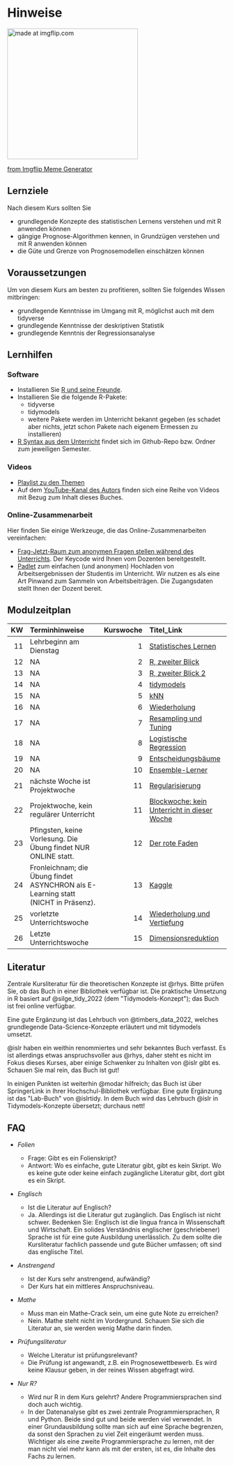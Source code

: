 

<!-- # (PART) Organisatorisches {-} -->

# Hinweise 







<a href="https://imgflip.com/i/689g8g"><img src="https://i.imgflip.com/689g8g.jpg" width="300" title="made at imgflip.com"/></a><div><a href="https://imgflip.com/memegenerator">from Imgflip Meme Generator</a></div>
















## Lernziele

Nach diesem Kurs sollten Sie

- grundlegende Konzepte des statistischen Lernens verstehen und mit R anwenden können
- gängige Prognose-Algorithmen kennen, in Grundzügen verstehen und mit R anwenden können
- die Güte und Grenze von Prognosemodellen einschätzen können


## Voraussetzungen

Um von diesem Kurs am besten zu profitieren,
sollten Sie folgendes Wissen mitbringen:


- grundlegende Kenntnisse im Umgang mit R, möglichst auch mit dem tidyverse
- grundlegende Kenntnisse der deskriptiven Statistik
- grundlegende Kenntnis der Regressionsanalyse





## Lernhilfen





### Software

- Installieren Sie [R und seine Freunde](https://data-se.netlify.app/2021/11/30/installation-von-r-und-seiner-freunde/).
- Installieren Sie die folgende R-Pakete:
    - tidyverse
    - tidymodels
    - weitere Pakete werden im Unterricht bekannt gegeben (es schadet aber nichts, jetzt schon Pakete nach eigenem Ermessen zu installieren)
- [R Syntax aus dem Unterricht](https://github.com/sebastiansauer/Lehre) findet sich im Github-Repo bzw. Ordner zum jeweiligen Semester.



### Videos

- [Playlist zu den Themen](https://youtube.com/playlist?list=PLRR4REmBgpIGv1e4hZ8asrL3qVBe5LcKp)
- Auf dem [YouTube-Kanal des Autors](https://www.youtube.com/channel/UCkvdtj8maE7g-SOCh4aDB9g) finden sich eine Reihe von Videos mit Bezug zum Inhalt dieses Buches.



### Online-Zusammenarbeit

Hier finden Sie einige Werkzeuge, 
die das Online-Zusammenarbeiten vereinfachen: 

- [Frag-Jetzt-Raum zum anonymen Fragen stellen während des Unterrichts](https://frag.jetzt/home). Der Keycode wird Ihnen vom Dozenten bereitgestellt.
- [Padlet](https://de.padlet.com/) zum einfachen (und anonymen) Hochladen von Arbeitsergebnissen der Studentis im Unterricht. Wir nutzen es als eine Art Pinwand zum Sammeln von Arbeitsbeiträgen. Die Zugangsdaten stellt Ihnen der Dozent bereit.





## Modulzeitplan












| KW|Terminhinweise                                                                    | Kurswoche|Titel_Link                                                                                                                                    |
|--:|:---------------------------------------------------------------------------------|---------:|:---------------------------------------------------------------------------------------------------------------------------------------------|
| 11|Lehrbeginn am Dienstag                                                            |         1|[Statistisches Lernen](https://sebastiansauer.github.io/datascience1/statistisches-lernen.html)                                               |
| 12|NA                                                                                |         2|[R, zweiter Blick](https://sebastiansauer.github.io/datascience1/r-zweiter-blick.html)                                                        |
| 13|NA                                                                                |         3|[R, zweiter Blick 2](https://sebastiansauer.github.io/datascience1/r-zweiter-blick-2.html)                                                    |
| 14|NA                                                                                |         4|[tidymodels](https://sebastiansauer.github.io/datascience1/tidymodels.html)                                                                   |
| 15|NA                                                                                |         5|[kNN](https://sebastiansauer.github.io/datascience1/knn.html)                                                                                 |
| 16|NA                                                                                |         6|[Wiederholung](https://sebastiansauer.github.io/datascience1/wiederholung.html)                                                               |
| 17|NA                                                                                |         7|[Resampling und Tuning](https://sebastiansauer.github.io/datascience1/resampling-und-tuning.html)                                             |
| 18|NA                                                                                |         8|[Logistische Regression](https://sebastiansauer.github.io/datascience1/logistische-regression.html)                                           |
| 19|NA                                                                                |         9|[Entscheidungsbäume](https://sebastiansauer.github.io/datascience1/entscheidungsbäume.html)                                                   |
| 20|NA                                                                                |        10|[Ensemble-Lerner](https://sebastiansauer.github.io/datascience1/ensemble-lerner.html)                                                         |
| 21|nächste Woche ist Projektwoche                                                    |        11|[Regularisierung](https://sebastiansauer.github.io/datascience1/regularisierung.html)                                                         |
| 22|Projektwoche, kein regulärer Unterricht                                           |        11|[Blockwoche: kein Unterricht in dieser Woche](https://sebastiansauer.github.io/datascience1/blockwoche:-kein-unterricht-in-dieser-woche.html) |
| 23|Pfingsten, keine Vorlesung. Die Übung findet NUR ONLINE statt.                    |        12|[Der rote Faden](https://sebastiansauer.github.io/datascience1/der-rote-faden.html)                                                           |
| 24|Fronleichnam; die Übung findet ASYNCHRON als E-Learning statt (NICHT in Präsenz). |        13|[Kaggle](https://sebastiansauer.github.io/datascience1/kaggle.html)                                                                           |
| 25|vorletzte Unterrichtswoche                                                        |        14|[Wiederholung und Vertiefung](https://sebastiansauer.github.io/datascience1/wiederholung-und-vertiefung.html)                                 |
| 26|Letzte Unterrichtswoche                                                           |        15|[Dimensionsreduktion](https://sebastiansauer.github.io/datascience1/dimensionsreduktion.html)                                                 |





## Literatur

Zentrale Kursliteratur für die theoretischen Konzepte ist @rhys.
Bitte prüfen Sie, ob das Buch in einer Bibliothek verfügbar ist.
Die praktische Umsetzung in R basiert auf @silge_tidy_2022 (dem "Tidymodels-Konzept"); 
das Buch ist frei online verfügbar. 

Eine gute Ergänzung ist das Lehrbuch von @timbers_data_2022,
welches grundlegende Data-Science-Konzepte erläutert und mit tidymodels umsetzt.


@islr haben ein weithin renommiertes und sehr bekanntes Buch verfasst.
Es ist allerdings etwas anspruchsvoller aus @rhys,
daher steht es nicht im Fokus dieses Kurses,
aber einige Schwenker zu Inhalten von @islr gibt es. Schauen Sie mal rein,
das Buch ist gut!

In einigen Punkten ist weiterhin @modar hilfreich; 
das Buch ist über SpringerLink in Ihrer Hochschul-Bibliothek verfügbar. Eine gute Ergänzung ist das "Lab-Buch" von @islrtidy.
In dem Buch wird das Lehrbuch @islr in Tidymodels-Konzepte übersetzt; durchaus nett!








## FAQ





- *Folien*
    - Frage: Gibt es ein Folienskript?
    - Antwort: Wo es einfache, gute Literatur gibt, gibt es kein Skript. Wo es keine gute oder keine einfach zugängliche Literatur gibt, dort gibt es ein Skript.
    
- *Englisch*
    - Ist die Literatur auf Englisch?
    - Ja. Allerdings ist die Literatur gut zugänglich. Das Englisch ist nicht schwer. Bedenken Sie: Englisch ist die lingua franca in Wissenschaft und Wirtschaft. Ein solides Verständnis englischer (geschriebener) Sprache ist für eine gute Ausbildung unerlässlich. Zu dem sollte die Kursliteratur fachlich passende und gute Bücher umfassen; oft sind das englische Titel. 
    
- *Anstrengend*
    - Ist der Kurs sehr anstrengend, aufwändig?
    - Der Kurs hat ein mittleres Anspruchsniveau. 
    
- *Mathe*
    - Muss man ein Mathe-Crack sein, um eine gute Note zu erreichen?
    - Nein. Mathe steht nicht im Vordergrund. Schauen Sie sich die Literatur an, sie werden wenig Mathe darin finden.
    
- *Prüfungsliteratur*
    - Welche Literatur ist prüfungsrelevant?
    - Die Prüfung ist angewandt, z.B. ein Prognosewettbewerb. Es wird keine Klausur geben, in der reines Wissen abgefragt wird.


- *Nur R?*
    - Wird nur R in dem Kurs gelehrt? Andere Programmiersprachen sind doch auch wichtig.
    - In der Datenanalyse gibt es zwei zentrale Programmiersprachen, R und Python. Beide sind gut und beide werden viel verwendet. In einer Grundausbildung sollte man sich auf eine Sprache begrenzen, da sonst den Sprachen zu viel Zeit eingeräumt werden muss. Wichtiger als eine zweite Programmiersprache zu lernen, mit der man nicht viel mehr kann als mit der ersten, ist es, die Inhalte des Fachs zu lernen.
    
    













